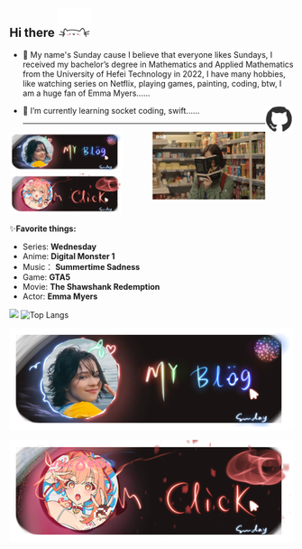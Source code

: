 ## Hi there  <img src="https://raw.githubusercontent.com/Hexlove2/images1/main/images/giphy-20240706104316178.gif" width="60">

- 🔭 My name's Sunday cause I believe that everyone likes Sundays, I received my bachelor’s degree in Mathematics and Applied Mathematics from the University of Hefei Technology in 2022, I have many hobbies, like watching series on Netflix, playing games, painting, coding, btw, I am a huge fan of Emma Myers......

- 🌱 I’m currently learning socket coding, swift......<img src="https://raw.githubusercontent.com/Hexlove2/images1/main/images/giphy.webp" width="50"  align="right">

  ------

<a href="https://hexlove2.github.io" alt="Sunday's Blog" target="_blank"><img src="https://raw.githubusercontent.com/Hexlove2/images1/main/images/blog_f.png" width="200"  ></a><a href="#"><img align="right" src="https://raw.githubusercontent.com/Hexlove2/images1/main/images/emma.webp" width="200 " height="120" /></a><a href="https://www.youtube.com/watch?v=dQw4w9WgXcQ" alt="Sunday's Blog" target="_blank"><img src="https://raw.githubusercontent.com/Hexlove2/images1/main/images/tobeused.png" width="200"  ></a>

✨**Favorite things:** 

- Series: **Wednesday**
- Anime: **Digital Monster 1**
- Music： **Summertime Sadness**
- Game: **GTA5**
- Movie: **The Shawshank Redemption**
- Actor: **Emma Myers**

![](https://github-readme-stats.vercel.app/api?username=Hexlove2&show_icons=true&theme=transparent)                 ![Top Langs](https://github-readme-stats.vercel.app/api/top-langs/?username=Hexlove2&layout=compact&theme=tokyonight)

<a href="https://hexlove2.github.io" alt="Sunday's Blog" target="_blank"><img src="https://raw.githubusercontent.com/Hexlove2/images1/main/images/blog_f.png"   ></a>

<a href="https://www.bilibili.com/video/BV1GJ411x7h7/?spm_id_from=333.337.search-card.all.click&vd_source=4e6af22d854a2941bc0fcc00ebe7ecd7" alt="Sunday's Blog" target="_blank"><img src="https://raw.githubusercontent.com/Hexlove2/images1/main/images/tobeused.png"   ></a>

